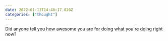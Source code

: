 ```yaml
---
date: 2022-01-13T14:48:17.826Z
categories: ["thought"]
---
```

Did anyone tell you how awesome you are for doing what you're doing right now?
